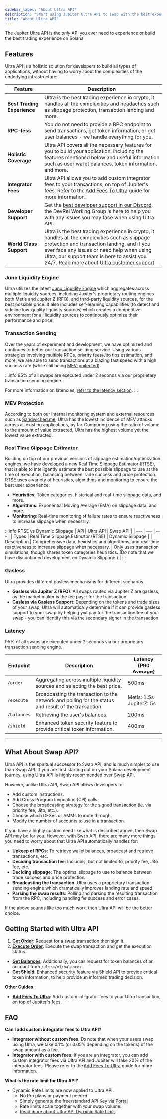 ```yaml
---
sidebar_label: "About Ultra API"
description: "Start using Jupiter Ultra API to swap with the best experience."
title: "About Ultra API"
---
```


<head>
    <title>Ultra API</title>
    <meta name="twitter:card" content="summary" />
</head>

The Jupiter Ultra API is the *only* API you ever need to experience or build the best trading experience on Solana.

## Features

Ultra API is a holistic solution for developers to build all types of applications, without having to worry about the complexities of the underlying infrastructure:

| Feature | Description |
| --- | --- |
| **Best Trading Experience** | Ultra is the best trading experience in crypto, it handles all the complexities and headaches such as slippage protection, transaction landing and more. |
| **RPC-less** | You do not need to provide a RPC endpoint to send transactions, get token information, or get user balances - we handle everything for you. |
| **Holistic Coverage** | Ultra API covers all the necessary features for you to build your application, including the features mentioned below and useful information such as user wallet balances, token information, and more. |
| **Integrator Fees** | Ultra API allows you to add custom integrator fees to your transactions, on top of Jupiter's fees. Refer to the [Add Fees To Ultra](/docs/ultra-api/add-fees-to-ultra) guide for more information. |
| **Developer Support** | Get the [best developer support in our Discord](https://discord.gg/jup), the DevRel Working Group is here to help you with any issues you may face when using Ultra API. |
| **World Class Support** | Ultra is the best trading experience in crypto, it handles all the complexities such as slippage protection and transaction landing, and if you ever face any issues or need help when using Ultra, our support team is here to assist you 24/7. Read more about [Ultra customer support](/docs/misc/integrator-guidelines#customer-support). |

### Juno Liquidity Engine

Ultra utilizes the latest [Juno Liquidity Engine](/docs/routing) which aggregates across multiple liquidity sources, including Jupiter's proprietary routing engines both Metis and Jupiter Z (RFQ), and third-party liquidity sources, for the best possible price. It also includes self-learning capabilities (to detect and sideline low-quality liquidity sources) which creates a competitive environment for all liquidity sources to continously optimize their performance and price.

### Transaction Sending

Over the years of experiment and development, we have optimized and continues to better our transaction sending service. Using various strategies involving multiple RPCs, priority fees/Jito tips estimation, and more, we are able to send transactions at a blazing fast speed with a high success rate (while still being [MEV-protected](#mev-protection)).

:::info
95% of all swaps are executed under 2 seconds via our proprietary transaction sending engine.

For more information on latencies, [refer to the latency section](#latency).
:::

### MEV Protection

According to both our internal monitoring system and external resources such as [Sandwiched.me](https://sandwiched.me/sandwiches), Ultra has the lowest incidence of MEV attacks across all existing applications, by far. Comparing using the ratio of volume to the amount of value extracted, Ultra has the highest volume yet the lowest value extracted.

### Real Time Slippage Estimator

Building on top of our previous versions of slippage estimation/optimization engines, we have developed a new Real Time Slippage Estimator (RTSE), that is able to intelligently estimate the best possible slippage to use at the time of execution, balancing between trade success and price protection. RTSE uses a variety of heuristics, algorithms and monitoring to ensure the best user experience: 
- **Heuristics**: Token categories, historical and real-time slippage data, and more.
- **Algorithms**: Exponential Moving Average (EMA) on slippage data, and more.
- **Monitoring**: Real-time monitoring of failure rates to ensure reactiveness to increase slippage when necessary.

:::info RTSE vs Dynamic Slippage
| API | Ultra API | Swap API |
| --- | --- | --- |
| Types | Real Time Slippage Estimator (RTSE) | Dynamic Slippage |
| Description | Comprehensive data, heuristics and algorithms, and real-time reactiveness to increase slippage when necessary. | Only uses transaction simulations, though shares token categories heuristics. (Do note that we have discontinued development on Dynamic Slippage.) |
:::

### Gasless

Ultra provides different gasless mechanisms for different scenarios.
- **Gasless via Jupiter Z (RFQ)**: All swaps routed via Jupiter Z are gasless, as the market maker is the fee payer for the transaction.
- **Gasless via Gasless Support**: Depending on the tokens and trade sizes of your swap, Ultra will automatically determine if it can provide gasless support to your swap by helping you pay for the transaction fee of your swap - you can identify this via the secondary signer in the transaction.

### Latency

95% of all swaps are executed under 2 seconds via our proprietary transaction sending engine.

| Endpoint | Description | Latency (P90 Average) |
| --- | --- | --- |
| `/order` | Aggregating across multiple liquidity sources and selecting the best price. | 500ms |
| `/execute` | Broadcasting the transaction to the network and polling for the status and result of the transaction. | Metis: 1.5s<br/>JupiterZ: 5s |
| `/balances` | Retrieving the user's balances. | 200ms |
| `/shield` | Enhanced token security feature to provide critical token information. | 400ms |

---

## What About Swap API?

Ultra API is the spiritual successor to Swap API, and is much simpler to use than Swap API. If you are first starting out on your Solana development journey, using Ultra API is highly recommended over Swap API.

However, unlike Ultra API, Swap API allows developers to:

- Add custom instructions.
- Add Cross Program Invocation (CPI) calls.
- Choose the broadcasting strategy for the signed transaction (ie. via priority fee, Jito, etc.).
- Choose which DEXes or AMMs to route through.
- Modify the number of accounts to use in a transaction.

If you have a highly custom need like what is described above, then Swap API may be for you. However, with Swap API, there are many more things you need to worry about that Ultra API automatically handles for:

- **Upkeep of RPCs**: To retrieve wallet balances, broadcast and retrieve transactions, etc.
- **Deciding transaction fee**: Including, but not limited to, priority fee, Jito fee, etc.
- **Deciding slippage**: The optimal slippage to use to balance between trade success and price protection.
- **Broadcasting the transaction**: Ultra uses a proprietary transaction sending engine which dramatically improves landing rate and speed.
- **Parsing the swap results**: Polling and parsing the resulting transaction from the RPC, including handling for success and error cases.

If the above sounds like too much work, then Ultra API will be the better choice.

## Getting Started with Ultra API

1. [**Get Order**](/docs/ultra-api/get-order): Request for a swap transaction then sign it.
2. [**Execute Order**](/docs/ultra-api/execute-order): Execute the swap transaction and get the execution status.

- [**Get Balances**](/docs/ultra-api/get-balances): Additionally, you can request for token balances of an account from `/ultra/v1/balances`.
- [**Get Shield**](/docs/ultra-api/get-shield): Enhanced security feature via Shield API to provide critical token information, to help provide an informed trading decision.

**Other Guides**
- [**Add Fees To Ultra**](/docs/ultra-api/add-fees-to-ultra): Add custom integrator fees to your Ultra transaction, on top of Jupiter's fees.

## FAQ

**Can I add custom integrator fees to Ultra API?**

- **Integrator without custom fees**: Do note that when your users swap using Ultra, we take 0.1% (or 0.05% depending on the tokens) of the swap amount as a fee.
- **Integrator with custom fees**: If you are an integrator, you can add custom integrator fees via Ultra API and Jupiter will take 20% of the integrator fees. Please refer to the [Add Fees To Ultra](/docs/ultra-api/add-fees-to-ultra) guide for more information.

**What is the rate limit for Ultra API?**

- Dynamic Rate Limits are now applied to Ultra API.
    - No Pro plans or payment needed.
    - Simply generate the free/standard API Key via [Portal](https://portal.jup.ag)
    - Rate limits scale together with your swap volume.
    - [Read more about Ultra API Dynamic Rate Limit](/docs/api-rate-limit).